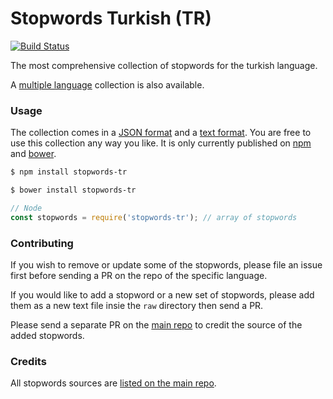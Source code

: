 Stopwords Turkish (TR)
=======

[![Build Status](https://travis-ci.org/stopwords-iso/stopwords-tr.svg?branch=master)](https://travis-ci.org/stopwords-iso/stopwords-tr)

The most comprehensive collection of stopwords for the turkish language.

A [multiple language](https://github.com/stopwords-iso/stopwords-iso) collection is also available.

### Usage

The collection comes in a
[JSON format](https://raw.githubusercontent.com/stopwords-iso/stopwords-tr/master/stopwords-tr.json) and a
[text format](https://raw.githubusercontent.com/stopwords-iso/stopwords-tr/master/stopwords-tr.txt).
You are free to use this collection any way you like.
It is only currently published on [npm](https://www.npmjs.com/stopwords-tr) and [bower](https://bower.io).

```sh
$ npm install stopwords-tr
```

```sh
$ bower install stopwords-tr
```

```js
// Node
const stopwords = require('stopwords-tr'); // array of stopwords
```

### Contributing

If you wish to remove or update some of the stopwords, please file an issue first before sending a PR on the repo of the specific language.

If you would like to add a stopword or a new set of stopwords, please add them as a new text file insie the `raw` directory then send a PR.

Please send a separate PR on the [main repo](https://github.com/stopwords-iso/stopwords-iso) to credit the source of the added stopwords.

### Credits

All stopwords sources are [listed on the main repo](https://github.com/stopwords-iso/stopwords-iso/blob/master/CREDITS.md).
